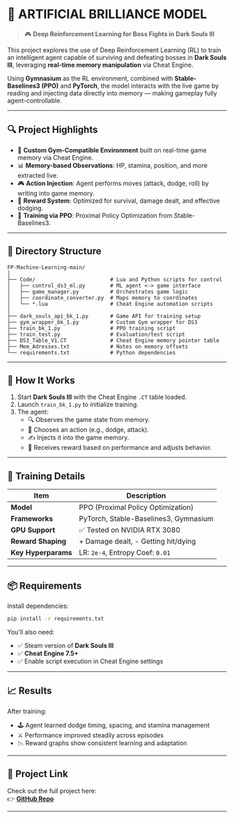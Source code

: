 # 🧠 ARTIFICIAL BRILLIANCE MODEL

> 🎮 **Deep Reinforcement Learning for Boss Fights in Dark Souls III**

This project explores the use of Deep Reinforcement Learning (RL) to train an intelligent agent capable of surviving and defeating bosses in **Dark Souls III**, leveraging **real-time memory manipulation** via Cheat Engine.

Using **Gymnasium** as the RL environment, combined with **Stable-Baselines3 (PPO)** and **PyTorch**, the model interacts with the live game by reading and injecting data directly into memory — making gameplay fully agent-controllable.

---

## 🔍 Project Highlights

- 🔁 **Custom Gym-Compatible Environment** built on real-time game memory via Cheat Engine.
- 📊 **Memory-based Observations**: HP, stamina, position, and more extracted live.
- 🎮 **Action Injection**: Agent performs moves (attack, dodge, roll) by writing into game memory.
- 🎯 **Reward System**: Optimized for survival, damage dealt, and effective dodging.
- 🤖 **Training via PPO**: Proximal Policy Optimization from Stable-Baselines3.

---

## 📁 Directory Structure

```
FP-Machine-Learning-main/
│
├── Code/                        # Lua and Python scripts for control
│   ├── control_ds3_ml.py        # ML agent <-> game interface
│   ├── game_manager.py          # Orchestrates game logic
│   ├── coordinate_converter.py  # Maps memory to coordinates
│   └── *.lua                    # Cheat Engine automation scripts
│
├── dark_souls_api_bk_1.py       # Game API for training setup
├── gym_wrapper_bk_1.py          # Custom Gym wrapper for DS3
├── train_bk_1.py                # PPO training script
├── train_test.py                # Evaluation/test script
├── DS3_Table_V1.CT              # Cheat Engine memory pointer table
├── Mem_Adresses.txt             # Notes on memory offsets
└── requirements.txt             # Python dependencies
```

---

## 🚀 How It Works

1. Start **Dark Souls III** with the Cheat Engine `.CT` table loaded.
2. Launch `train_bk_1.py` to initialize training.
3. The agent:
   - 🔍 Observes the game state from memory.
   - 🧠 Chooses an action (e.g., dodge, attack).
   - ✍️ Injects it into the game memory.
   - 🎁 Receives reward based on performance and adjusts behavior.

---

## 🧪 Training Details

| Item              | Description                           |
|-------------------|---------------------------------------|
| **Model**         | PPO (Proximal Policy Optimization)    |
| **Frameworks**    | PyTorch, Stable-Baselines3, Gymnasium |
| **GPU Support**   | ✅ Tested on NVIDIA RTX 3080           |
| **Reward Shaping**| + Damage dealt, - Getting hit/dying   |
| **Key Hyperparams**| LR: `2e-4`, Entropy Coef: `0.01`     |

---

## 📦 Requirements

Install dependencies:

```bash
pip install -r requirements.txt
```

You'll also need:

- ✅ Steam version of **Dark Souls III**
- ✅ **Cheat Engine 7.5+**
- ✅ Enable script execution in Cheat Engine settings

---

## 📈 Results

After training:

- 🕹️ Agent learned dodge timing, spacing, and stamina management
- ⚔️ Performance improved steadily across episodes
- 📉 Reward graphs show consistent learning and adaptation

---

## 🔗 Project Link

Check out the full project here:  
👉 [**GitHub Repo**](https://github.com/Shadrackkumi07/Final-Project-Model-Training)

---
